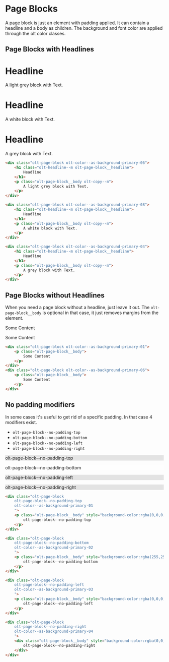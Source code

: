 # Page Blocks

A page block is just an element with padding applied. It can contain a headline and a body as children. The background and font color are applied through the olt color classes.

## Page Blocks with Headlines

<div class="olt-page-block olt-color--as-background-primary-06">
	<h1 class="olt-headline--m olt-page-block__headline">
		Headline
	</h1>
	<p class="olt-page-block__body olt-copy--m">
		A light grey block with Text.
	</p>
</div>

<div class="olt-page-block olt-color--as-background-primary-08">
	<h1 class="olt-headline--m olt-page-block__headline">
		Headline
	</h1>
	<p class="olt-page-block__body olt-copy--m">
		A white block with Text.
	</p>
</div>

<div class="olt-page-block olt-color--as-background-primary-04">
	<h1 class="olt-headline--m olt-page-block__headline">
		Headline
	</h1>
	<p class="olt-page-block__body olt-copy--m">
		A grey block with Text.
	</p>
</div>

```html
<div class="olt-page-block olt-color--as-background-primary-06">
	<h1 class="olt-headline--m olt-page-block__headline">
		Headline
	</h1>
	<p class="olt-page-block__body olt-copy--m">
		A light grey block with Text.
	</p>
</div>

<div class="olt-page-block olt-color--as-background-primary-08">
	<h1 class="olt-headline--m olt-page-block__headline">
		Headline
	</h1>
	<p class="olt-page-block__body olt-copy--m">
		A white block with Text.
	</p>
</div>

<div class="olt-page-block olt-color--as-background-primary-04">
	<h1 class="olt-headline--m olt-page-block__headline">
		Headline
	</h1>
	<p class="olt-page-block__body olt-copy--m">
		A grey block with Text.
	</p>
</div>
```

## Page Blocks without Headlines

When you need a page block without a headline, just leave it out. The `olt-page-block__body` is optional in that case, it just removes margins from the element.

<div class="olt-page-block olt-color--as-background-primary-01">
	<p class="olt-page-block__body">
		Some Content
	</p>
</div>
<div class="olt-page-block olt-color--as-background-primary-06">
	<p class="olt-page-block__body">
		Some Content
	</p>
</div>

```html
<div class="olt-page-block olt-color--as-background-primary-01">
	<p class="olt-page-block__body">
		Some Content
	</p>
</div>
<div class="olt-page-block olt-color--as-background-primary-06">
	<p class="olt-page-block__body">
		Some Content
	</p>
</div>
```

## No padding modifiers

In some cases it's useful to get rid of a specific padding. In that case 4 modifiers exist.

* `olt-page-block--no-padding-top`
* `olt-page-block--no-padding-bottom`
* `olt-page-block--no-padding-left`
* `olt-page-block--no-padding-right`



<div class="olt-page-block
	olt-page-block--no-padding-top
	olt-color--as-background-primary-01 
	">
	<p class="olt-page-block__body" style="background-color:rgba(0,0,0,0.1)">
		olt-page-block--no-padding-top
	</p>
</div>

<div class="olt-page-block
	olt-page-block--no-padding-bottom
	olt-color--as-background-primary-02 
	">
	<p class="olt-page-block__body" style="background-color:rgba(255,255,255,0.2)">
		olt-page-block--no-padding-bottom
	</p>
</div>

<div class="olt-page-block
	olt-page-block--no-padding-left
	olt-color--as-background-primary-03 
	">
	<p class="olt-page-block__body" style="background-color:rgba(0,0,0,0.1)">
		olt-page-block--no-padding-left
	</p>
</div>

<div class="olt-page-block
	olt-page-block--no-padding-right
	olt-color--as-background-primary-04 
	">
	<div class="olt-page-block__body" style="background-color:rgba(0,0,0,0.1)">
		olt-page-block--no-padding-right
	</div>
</div>

```html
<div class="olt-page-block
	olt-page-block--no-padding-top
	olt-color--as-background-primary-01 
	">
	<p class="olt-page-block__body" style="background-color:rgba(0,0,0,0.1)">
		olt-page-block--no-padding-top
	</p>
</div>

<div class="olt-page-block
	olt-page-block--no-padding-bottom
	olt-color--as-background-primary-02 
	">
	<p class="olt-page-block__body" style="background-color:rgba(255,255,255,0.2)">
		olt-page-block--no-padding-bottom
	</p>
</div>

<div class="olt-page-block
	olt-page-block--no-padding-left
	olt-color--as-background-primary-03 
	">
	<p class="olt-page-block__body" style="background-color:rgba(0,0,0,0.1)">
		olt-page-block--no-padding-left
	</p>
</div>

<div class="olt-page-block
	olt-page-block--no-padding-right
	olt-color--as-background-primary-04 
	">
	<div class="olt-page-block__body" style="background-color:rgba(0,0,0,0.1)">
		olt-page-block--no-padding-right
	</div>
</div>
```
